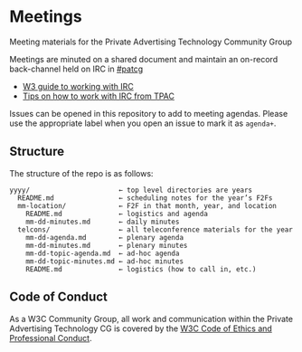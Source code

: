 # Meetings

Meeting materials for the Private Advertising Technology Community Group

Meetings are minuted on a shared document and maintain an on-record back-channel held on IRC in [#patcg](https://irc.w3.org/?channels=patcg)

- [W3 guide to working with IRC](https://www.w3.org/wiki/IRC)
- [Tips on how to work with IRC from TPAC](https://github.com/immersive-web/administrivia/blob/main/IRC.md)

Issues can be opened in this repository to add to meeting agendas. Please use the appropriate label when you open an issue to mark it as `agenda+`. 

## Structure

The structure of the repo is as follows:

    yyyy/                      ← top level directories are years
      README.md                ← scheduling notes for the year’s F2Fs
      mm-location/             ← F2F in that month, year, and location
        README.md              ← logistics and agenda
        mm-dd-minutes.md       ← daily minutes
      telcons/                 ← all teleconference materials for the year
        mm-dd-agenda.md        ← plenary agenda
        mm-dd-minutes.md       ← plenary minutes
        mm-dd-topic-agenda.md  ← ad-hoc agenda
        mm-dd-topic-minutes.md ← ad-hoc minutes
        README.md              ← logistics (how to call in, etc.)

## Code of Conduct

As a W3C Community Group, all work and communication within the Private Advertising Technology CG is covered by the [W3C Code of Ethics and Professional Conduct](https://www.w3.org/Consortium/cepc/).
